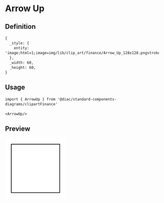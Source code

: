 # Arrow Up

## Definition

```
{
  _style: { 
    entity: 'image;html=1;image=img/lib/clip_art/finance/Arrow_Up_128x128.pngstrokeColor=none;',
  },
  _width: 60,
  _height: 60,
}
```

## Usage

```
import { ArrowUp } from '@diac/standard-components-diagrams/clipartFinance'

<ArrowUp/>
```

## Preview

<img src="./arrow-up.png" width="200"/>

